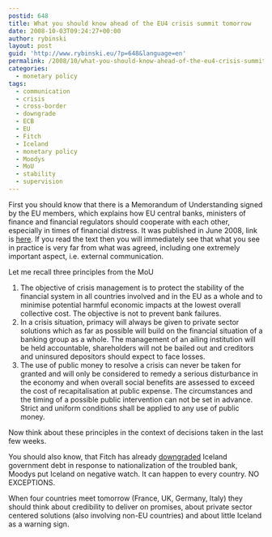 ```yaml
---
postid: 648
title: What you should know ahead of the EU4 crisis summit tomorrow
date: 2008-10-03T09:24:27+00:00
author: rybinski
layout: post
guid: 'http://www.rybinski.eu/?p=648&language=en'
permalink: /2008/10/what-you-should-know-ahead-of-the-eu4-crisis-summit-tomorrow/
categories:
  - monetary policy
tags:
  - communication
  - crisis
  - cross-border
  - downgrade
  - ECB
  - EU
  - Fitch
  - Iceland
  - monetary policy
  - Moodys
  - MoU
  - stability
  - supervision
---
```

First you should know that there is a Memorandum of Understanding signed by the EU members, which explains how EU central banks, ministers of finance and financial regulators should cooperate with each other, especially in times of financial distress. It was published in June 2008, link is [here](http://www.rybinski.eu/resources/non-modules.d/dispatcher/dispatch.php?id=2348). If you read the text then you will immediately see that what you see in practice is very far from what was agreed, including one extremely important aspect, i.e. external communication.

Let me recall three principles from the MoU

  1. The objective of crisis management is to protect the stability of the financial system in all countries involved and in the EU as a whole and to minimise potential harmful economic impacts at the lowest overall collective cost. The objective is not to prevent bank failures.
  2. In a crisis situation, primacy will always be given to private sector solutions which as far as possible will build on the financial situation of a banking group as a whole. The management of an ailing institution will be held accountable, shareholders will not be bailed out and creditors and uninsured depositors should expect to face losses.
  3. The use of public money to resolve a crisis can never be taken for granted and will only be considered to remedy a serious disturbance in the economy and when overall social benefits are assessed to exceed the cost of recapitalisation at public expense. The circumstances and the timing of a possible public intervention can not be set in advance. Strict and uniform conditions shall be applied to any use of public money.

Now think about these principles in the context of decisions taken in the last few weeks.

You should also know, that Fitch has already [downgraded](http://www.reuters.com/article/rbssFinancialServicesAndRealEstateNews/idUSN3046418220080930) Iceland government debt in response to nationalization of the troubled bank, Moodys put Iceland on negative watch. It can happen to every country. NO EXCEPTIONS.

When four countries meet tomorrow (France, UK, Germany, Italy) they should think about credibility to deliver on promises, about private sector centered solutions (also involving non-EU countries) and about little Iceland as a warning sign.
